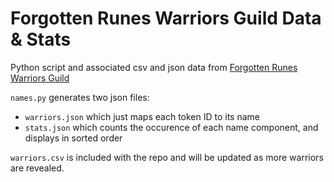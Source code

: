 # Forgotten Runes Warriors Guild Data & Stats

Python script and associated csv and json data from [Forgotten Runes Warriors Guild](https://www.forgottenrunes.com/warriors)

`names.py` generates two json files:

- `warriors.json` which just maps each token ID to its name
- `stats.json` which counts the occurence of each name component, and displays in sorted order


`warriors.csv` is included with the repo and will be updated as more warriors are revealed.
